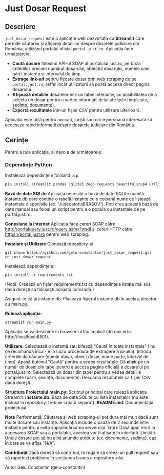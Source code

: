 # Just Dosar Request

## Descriere

`just_dosar_request` este o aplicație web dezvoltată cu **Streamlit** care permite căutarea și afișarea detaliilor despre dosarele judiciare din România, utilizând portalul oficial `portal.just.ro`. Aplicația face următoarele:

- **Caută dosare** folosind API-ul SOAP al portalului just.ro, pe baza criteriilor precum numărul dosarului, obiectul dosarului, numele unei părți, instanța și intervalul de timp.
- **Extrage link-uri** pentru fiecare dosar prin web scraping de pe `portal.just.ro`, astfel încât utilizatorii să poată accesa direct pagina dosarului.
- **Afișează detaliile** dosarelor într-un tabel interactiv, cu posibilitatea de a selecta un dosar pentru a vedea informații detaliate (părți implicate, ședințe, documente).
- **Exportă rezultatele** într-un fișier CSV pentru utilizare ulterioară.

Aplicația este utilă pentru avocați, juriști sau orice persoană interesată să acceseze rapid informații despre dosarele judiciare din România.

## Cerințe

Pentru a rula aplicația, ai nevoie de următoarele:

### Dependințe Python
Instalează dependințele folosind `pip`:
```bash
pip install streamlit pandas sqlite3 zeep requests beautifulsoup4 urllib3
```
**Bază de date SQLite**
Aplicația necesită o bază de date SQLite numită instante.db care conține o tabelă instante cu o coloană nume ce listează instanțele disponibile (ex. "JudecatoriaBRASOV").
Poți crea această bază de date manual sau folosi un script pentru a o popula cu instanțele de pe portal.just.ro.

**Conexiune la internet**
Aplicația face cereri SOAP către http://portalquery.just.ro/query.asmx?wsdl și cereri HTTP către https://portal.just.ro pentru web scraping.

**Instalare și Utilizare**
Clonează repository-ul:
```
git clone https://github.com/gelu-constantin/just_dosar_request.git
cd just_dosar_request
```
Instalează dependințele:
```
pip install -r requirements.txt
```
(Notă: Creează un fișier requirements.txt cu dependințele listate mai sus dacă dorești să folosești această comandă.)

Asigură-te că ai instante.db:
Plasează fișierul instante.db în același director cu main.py.

**Rulează aplicația:**
```
streamlit run main.py
```
Aplicația se va deschide în browser-ul tău implicit (de obicei la http://localhost:8501).

**Utilizare:**
Selectează o instanță sau bifează "Caută în toate instanțele" ( nu se recomanda inca - e in lucru procedura de extragere a id-ului).
Introdu criteriile de căutare (număr dosar, obiect dosar, nume parte, interval de timp).
Apasă butonul "Caută" pentru a vedea rezultatele.
Dă **click** pe un număr de dosar din tabel pentru a accesa pagina oficială a dosarului pe portal.just.ro.
Selectează un dosar din tabel pentru a vedea detaliile complete (părți, ședințe, documente).
Descarcă rezultatele ca fișier CSV dacă dorești.

**Structura Proiectului**
**main.py**: Scriptul principal care rulează aplicația Streamlit.
**instante.db**: Baza de date SQLite cu lista instanțelor (nu este inclusă în repository; trebuie creată separat).
**README.md**: Documentația proiectului.

**Note**
Performanță: Căutarea și web scraping-ul pot dura mai mult dacă sunt multe dosare sau instanțe. Aplicația include o pauză de 2 secunde între instanțe pentru a evita supraîncărcarea serverului.
Erori: Dacă apar erori la accesarea SOAP sau a portalului, acestea vor fi afișate în interfață.
Limitări: Unele dosare pot să nu aibă anumite atribute (ex. documente, ședințe), caz în care se va afișa "N/A".

**Contribuții**
Dacă dorești să contribui, te rugăm să creezi un pull request sau să raportezi probleme în secțiunea Issues a repository-ului.

Autor
Gelu Constantin (gelu-constantin)
